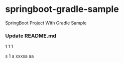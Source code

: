 # springboot-gradle-sample
SpringBoot Project With Gradle Sample

### Update README.md

1
1
1

s
1
a
xxxsa
aa
